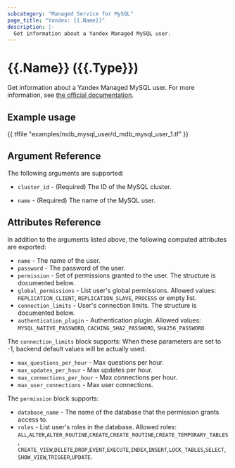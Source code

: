 ```yaml
---
subcategory: "Managed Service for MySQL"
page_title: "Yandex: {{.Name}}"
description: |-
  Get information about a Yandex Managed MySQL user.
---
```


# {{.Name}} ({{.Type}})

Get information about a Yandex Managed MySQL user. For more information, see [the official documentation](https://yandex.cloud/docs/managed-mysql/).

## Example usage

{{ tffile "examples/mdb_mysql_user/d_mdb_mysql_user_1.tf" }}

## Argument Reference

The following arguments are supported:

* `cluster_id` - (Required) The ID of the MySQL cluster.

* `name` - (Required) The name of the MySQL user.

## Attributes Reference

In addition to the arguments listed above, the following computed attributes are exported:

* `name` - The name of the user.
* `password` - The password of the user.
* `permission` - Set of permissions granted to the user. The structure is documented below.
* `global_permissions` - List user's global permissions. Allowed values: `REPLICATION_CLIENT`, `REPLICATION_SLAVE`, `PROCESS` or empty list.
* `connection_limits` - User's connection limits. The structure is documented below.
* `authentication_plugin` - Authentication plugin. Allowed values: `MYSQL_NATIVE_PASSWORD`, `CACHING_SHA2_PASSWORD`, `SHA256_PASSWORD`

The `connection_limits` block supports:
When these parameters are set to -1, backend default values will be actually used.

* `max_questions_per_hour` - Max questions per hour.
* `max_updates_per_hour` - Max updates per hour.
* `max_connections_per_hour` - Max connections per hour.
* `max_user_connections` - Max user connections.

The `permission` block supports:

* `database_name` - The name of the database that the permission grants access to.
* `roles` - List user's roles in the database. Allowed roles: `ALL`,`ALTER`,`ALTER_ROUTINE`,`CREATE`,`CREATE_ROUTINE`,`CREATE_TEMPORARY_TABLES`, `CREATE_VIEW`,`DELETE`,`DROP`,`EVENT`,`EXECUTE`,`INDEX`,`INSERT`,`LOCK_TABLES`,`SELECT`,`SHOW_VIEW`,`TRIGGER`,`UPDATE`.
